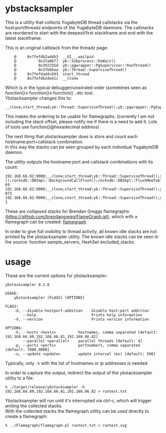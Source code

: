 # ybstacksampler
This is a utility that collects YugabyteDB thread callstacks via the host:port/threadz endpoints of the YugabyteDB daemons. 
The callstacks are reordered to start with the deepest/first stackframe and end with the latest stackframe:

This is an original callstack from the threadz page:
```
    @     0x7fefdb2addb3  __GI___waitpid
    @          0x37a8677  yb::Subprocess::DoWait()
    @          0x392255d  yb::pgwrapper::PgSupervisor::RunThread()
    @          0x37b66aa  yb::Thread::SuperviseThread()
    @     0x7fefdaddc693  start_thread
    @     0x7fefdb2de41c  __clone
```
Which is in the typical debugger/unwinded order (sometimes seen as function()<-function()<-function() ..etc too).  
Ybstacksampler changes this to:
```
__clone;start_thread;yb::Thread::SuperviseThread();yb::pgwrapper::PgSupervisor::RunThread();yb::Subprocess::DoWait();__GI___waitpid
```
This makes the ordering to be usable for flamegraphs.
(currently I am not including the stack offset, please notify me if there is a need to add it. Lots of tools use function()@hexadecimal address)

The next thing that ybstacksampler does is store and count each hostname:port+callstack combination.  
In this way the stacks can be seen grouped by each individual YugabyteDB daemon.

The utility outputs the hostname:port and callstack combinations with its count:
```
192.168.66.82:9000;__clone;start_thread;yb::Thread::SuperviseThread();std::__1::__function::__func&lt;&gt;::operator()();rocksdb::DBImpl::BackgroundCallFlush();rocksdb::DBImpl::FlushMemTableToOutputFile();std::__1::this_thread::sleep_for();__GI_nanosleep 69
192.168.66.82:9000;__clone;start_thread;yb::Thread::SuperviseThread();yb::ThreadPool::DispatchThread();yb::TaskStream&lt;&gt;::Run();yb::ConditionVariable::WaitUntil();__pthread_cond_timedwait 873
192.168.66.82:9000;__clone;start_thread;yb::Thread::SuperviseThread();yb::ThreadPool::DispatchThread();yb::TaskStream&lt;&gt;::Run();yb::log::Log::Appender::ProcessBatch();yb::log::Log::DoAppend();__writev 1
```
These are collapsed stacks for Brendan Greggs flamegraphs (https://github.com/brendangregg/FlameGraph.git), which with a flamegraph can be created:
[flamegraph](./fg4.svg)

In order to give full visibility to thread activity, all known idle stacks are not printed by the ybstacksampler utility. The known idle stacks can be seen in the source: function sample_servers, HashSet excluded_stacks.

# usage
These are the current options for ybstacksampler:
```
ybstacksampler 0.2.0

USAGE:
    ybstacksampler [FLAGS] [OPTIONS]

FLAGS:
    -d, --disable-hostport-addition    disable host:port addition
        --help                         Prints help information
    -V, --version                      Prints version information

OPTIONS:
    -h, --hosts <hosts>          hostnames, comma separated [default: 192.168.66.80,192.168.66.81,192.168.66.82]
        --parallel <parallel>    parallel threads [default: 4]
    -p, --ports <ports>          portnumbers, comma separated [default: 7000,9000]
    -u, --update <update>        update interval (ms) [default: 500]
```
Typically, only `-h` with the list of hostnames or ip addresses is needed.

In order to capture the output, redirect the output of the ybstacksampler utility to a file:
```
% ./target/release/ybstacksampler -h 192.168.66.80,192.168.66.81,192.168.66.82 > runtest.txt
```
Ybstacksampler will run until it's interrupted via ctrl-c, which will trigger writing the collected stacks.  
With the collected stacks the flamegraph utility can be used directly to create a flamegraph:
```
% ../Flamegraph/flamegraph.pl runtest.txt > runtest.svg
```